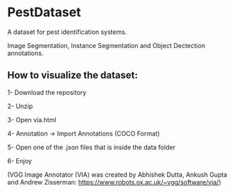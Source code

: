 # PestDataset

A dataset for pest identification systems.

Image Segmentation, Instance Segmentation and Object Dectection annotations.


## How to visualize the dataset:


1- Download the repository

2- Unzip

3- Open via.html 

4- Annotation -> Import Annotations (COCO Format)

5- Open one of the .json files that is inside the data folder

6- Enjoy





(VGG Image Annotator (VIA) was created by Abhishek Dutta, Ankush Gupta and Andrew Zisserman: https://www.robots.ox.ac.uk/~vgg/software/via/)
